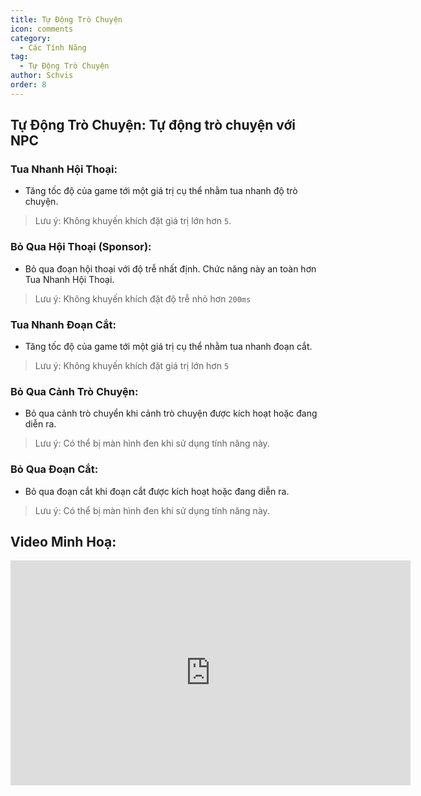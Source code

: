 ```yaml
---
title: Tự Động Trò Chuyện
icon: comments
category:
  - Các Tính Năng
tag:
  - Tự Động Trò Chuyện
author: Schvis
order: 8
---
```


## Tự Động Trò Chuyện: Tự động trò chuyện với NPC
### Tua Nhanh Hội Thoại:
- Tăng tốc độ của game tới một giá trị cụ thể nhằm tua nhanh độ trò chuyện.
> Lưu ý: Không khuyến khích đặt giá trị lớn hơn `5`.
### Bỏ Qua Hội Thoại (Sponsor): 
- Bỏ qua đoạn hội thoại với độ trễ nhất định. Chức năng này an toàn hơn Tua Nhanh Hội Thoại.
> Lưu ý: Không khuyến khích đặt độ trễ nhỏ hơn `200ms`
### Tua Nhanh Đoạn Cắt:
- Tăng tốc độ của game tới một giá trị cụ thể nhằm tua nhanh đoạn cắt.
> Lưu ý: Không khuyến khích đặt giá trị lớn hơn `5`
### Bỏ Qua Cảnh Trò Chuyện:
- Bỏ qua cảnh trò chuyển khi cảnh trò chuyện được kích hoạt hoặc đang diễn ra.
> Lưu ý: Có thể bị màn hình đen khi sử dụng tính năng này.
### Bỏ Qua Đoạn Cắt:
- Bỏ qua đoạn cắt khi đoạn cắt được kích hoạt hoặc đang diễn ra.
> Lưu ý: Có thể bị màn hình đen khi sử dụng tính năng này.

## Video Minh Hoạ:

<div class="iframe-container"><iframe width="640" height="360" src="https://www.youtube.com/embed/IS0BvLLO1xc?list=PL5eI1Tb64p56g27qfYk7VuFTz4FK6YrKa" title="Korepi - AutoTalk" frameborder="0" allow="accelerometer; autoplay; clipboard-write; encrypted-media; gyroscope; picture-in-picture; web-share" allowfullscreen></iframe></div>

